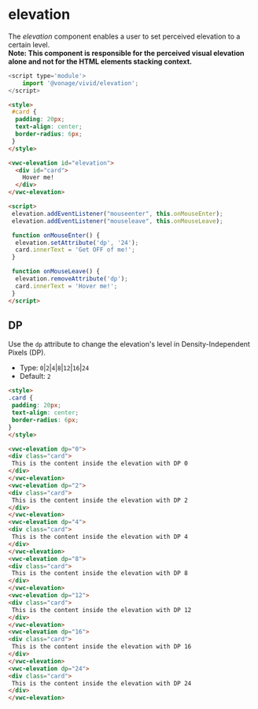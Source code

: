 # elevation

The _elevation_ component enables a user to set perceived elevation to a certain level.  
**Note: This component is responsible for the perceived visual elevation alone and not for the HTML elements stacking context.**

```js
<script type='module'>
    import '@vonage/vivid/elevation';
</script>
```

```html preview
<style>
 #card {
  padding: 20px;
  text-align: center;
  border-radius: 6px;
 }
</style>

<vwc-elevation id="elevation">
  <div id="card">
    Hover me!
  </div>
</vwc-elevation>

<script>
 elevation.addEventListener("mouseenter", this.onMouseEnter);
 elevation.addEventListener("mouseleave", this.onMouseLeave);

 function onMouseEnter() {
  elevation.setAttribute('dp', '24');
  card.innerText = 'Get OFF of me!';
 }

 function onMouseLeave() {
  elevation.removeAttribute('dp');
  card.innerText = 'Hover me!';
 }
</script>

```

## DP

Use the `dp` attribute to change the elevation's level in Density-Independent Pixels (DP).

- Type: `0`|`2`|`4`|`8`|`12`|`16`|`24`
- Default: `2`

```html preview blocks
<style>
.card {
 padding: 20px;
 text-align: center;
 border-radius: 6px;
}
</style>

<vwc-elevation dp="0">
<div class="card">
 This is the content inside the elevation with DP 0
</div>
</vwc-elevation>
<vwc-elevation dp="2">
<div class="card">
 This is the content inside the elevation with DP 2
</div>
</vwc-elevation>
<vwc-elevation dp="4">
<div class="card">
 This is the content inside the elevation with DP 4
</div>
</vwc-elevation>
<vwc-elevation dp="8">
<div class="card">
 This is the content inside the elevation with DP 8
</div>
</vwc-elevation>
<vwc-elevation dp="12">
<div class="card">
 This is the content inside the elevation with DP 12
</div>
</vwc-elevation>
<vwc-elevation dp="16">
<div class="card">
 This is the content inside the elevation with DP 16
</div>
</vwc-elevation>
<vwc-elevation dp="24">
<div class="card">
 This is the content inside the elevation with DP 24
</div>
</vwc-elevation>
```
